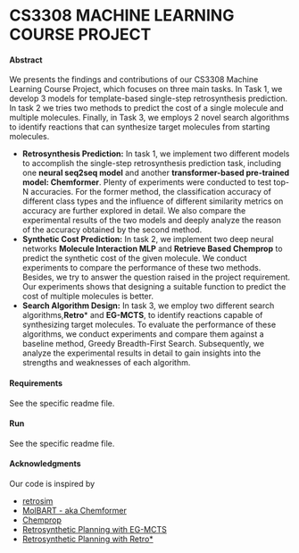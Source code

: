 # CS3308 MACHINE LEARNING COURSE PROJECT

#### Abstract
We presents the findings and contributions of our CS3308 Machine Learning Course Project, which focuses on three main tasks. In Task 1, we develop 3 models for template-based single-step retrosynthesis prediction. In task 2 we tries two methods to predict the cost of a single molecule and multiple molecules. Finally, in Task 3, we employs 2 novel search algorithms to identify reactions that can synthesize target molecules from starting molecules.
- **Retrosynthesis Prediction:** In task 1, we implement two different models to accomplish the single-step retrosynthesis prediction task, including one **neural seq2seq model** and another **transformer-based pre-trained model: Chemformer**. Plenty of  experiments were conducted to test top-N accuracies. For the former method, the classification accuracy of different class types and the influence of different similarity metrics on accuracy are further explored in detail. We also compare the experimental results of the two models and deeply analyze the reason of the accuracy obtained by the second method.
- **Synthetic Cost Prediction:** In task 2, we implement two deep neural networks **Molecule Interaction MLP** and **Retrieve Based Chemprop** to predict the synthetic cost of the given molecule. We conduct experiments to compare the performance of these two methods. Besides, we try to answer the question raised in the project requirement. Our experiments shows that designing a suitable function to predict the cost of multiple molecules is better.
- **Search Algorithm Design:** In task 3, we employ two different search algorithms,**Retro*** and **EG-MCTS**, to identify reactions capable of synthesizing target molecules. To evaluate the performance of these algorithms, we conduct experiments and compare them against a baseline method, Greedy Breadth-First Search. Subsequently, we analyze the experimental results in detail to gain insights into the strengths and weaknesses of each algorithm.


#### Requirements
See the specific readme file.

#### Run
See the specific readme file.




#### Acknowledgments
Our code is inspired by

- [retrosim](https://github.com/connorcoley/retrosim)
- [MolBART - aka Chemformer](https://github.com/MolecularAI/Chemformer)
- [Chemprop](https://github.com/chemprop/chemprop)
- [Retrosynthetic Planning with EG-MCTS](https://github.com/jjljkjljk/EG-MCTS)
- [Retrosynthetic Planning with Retro*](https://github.com/binghong-ml/retro_star)